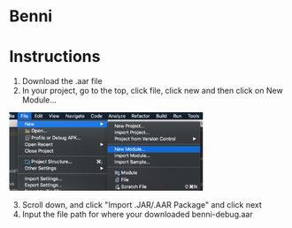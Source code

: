 # Benni

# Instructions


1. Download the .aar file
2. In your project, go to the top, click file, click new and then click on New Module...


<img src="https://github.com/BrainRayChristensen/benni-repo/blob/master/instructionImages/img1.png" width="350" alt="instruction image">  


3. Scroll down, and click "Import .JAR/.AAR Package" and click next  
4. Input the file path for where your downloaded benni-debug.aar
